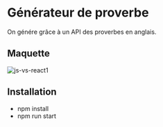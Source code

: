 # Générateur de proverbe
On génére grâce à un API des proverbes en anglais. 

## Maquette
![js-vs-react1](https://github.com/Soulman2131/js-vs-react1/assets/109850920/c2c59287-9f5b-4bd2-866d-fcc4201185b6) 

## Installation
- npm install 
- npm run start
